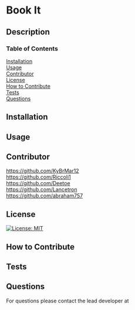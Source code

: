 # Book It
## Description

### Table of Contents 

[Installation](#install)<br>
[Usage](#usage)<br>
[Contributor](#contributor)<br>
[License](#license)<br>
[How to Contribute](#contribute)<br>
[Tests](#tests)<br>
[Questions](#questions)<br>

<a name="install"></a>
## Installation


<a name="usage"></a>
## Usage

<a name="contributor"></a>
## Contributor
https://github.com/KyBrMar12<br>
https://github.com/Riccoli1<br>
https://github.com/Deetoe<br>
https://github.com/Lancetron<br>
https://github.com/abraham757<br>

<a name="license"></a>
## License
[![License: MIT](https://img.shields.io/badges/License-MIT-yellow.svg)](https://choosealicense.com/license/MIT)

<a name="contribute"></a>
## How to Contribute


<a name="tests"></a>
## Tests


<a name="questions"></a>
## Questions
For questions please contact the lead developer  at 